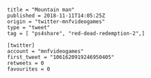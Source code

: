 ```
title = "Mountain man"
published = 2018-11-11T14:05:25Z
origin = "twitter-mnfvideogames"
type = "tweet"
tag = [ "ps4share", "red-dead-redemption-2",]

[twitter]
account = "mnfvideogames"
first_tweet = "1061620919246950405"
retweets = 0
favourites = 0
```

<p class='image'><img src='https://mnf.m17s.net/2018/11/11/DruimSDXgAAcYQK.jpg' alt=''></p>

